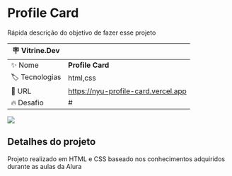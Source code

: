 # Profile Card

Rápida descrição do objetivo de fazer esse projeto

| :placard: Vitrine.Dev |     |
| -------------  | --- |
| :sparkles: Nome        | **Profile Card**
| :label: Tecnologias | html,css
| :rocket: URL         | https://nyu-profile-card.vercel.app
| :fire: Desafio     | #

<!-- Inserir imagem com a #vitrinedev ao final do link -->
![](https://user-images.githubusercontent.com/111362734/211619269-b6028e4f-4dc9-4ac5-ad77-162f0d6560ac.png#vitrinedev)

## Detalhes do projeto

Projeto realizado em HTML e CSS baseado nos conhecimentos adquiridos durante as aulas da Alura
